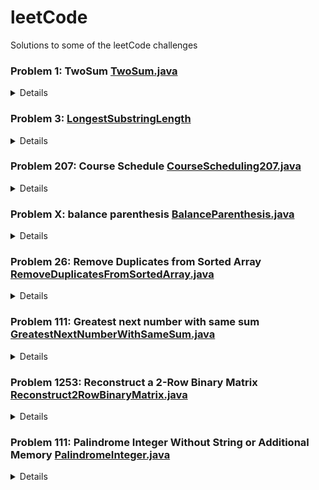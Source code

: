 # leetCode
Solutions to some of the leetCode challenges

### Problem 1: TwoSum [TwoSum.java](src/java/TwoSum.java)
<details>
Given an array of integers nums and an integer target, return indices of the two numbers such that they add up to target.

You may assume that each input would have exactly one solution, and you may not use the same element twice.

You can return the answer in any order.



Example 1:

Input: nums = [2,7,11,15], target = 9
Output: [0,1]
Explanation: Because nums[0] + nums[1] == 9, we return [0, 1].
Example 2:

Input: nums = [3,2,4], target = 6
Output: [1,2]
Example 3:

Input: nums = [3,3], target = 6
Output: [0,1]


Constraints:

2 <= nums.length <= 104
-109 <= nums[i] <= 109
-109 <= target <= 109
Only one valid answer exists.
</details>

### Problem 3: [LongestSubstringLength](src/java/LongestSubstringLength.java)
<details>
‘Longest Substring Without Repeating Characters.’ Given a string, the task is to find the length of the longest substring in the string that does not contain any repeating characters. This problem is often used as a basis for other more complex problems and has applications in a wide range of fields, including natural language processing, bioinformatics, and machine learning.

Problem:
Given a string s, find the length of the longest substring without repeating characters.
Example 1:
Input: s = "abcabcbb"
Output: 3
Explanation: The answer is "abc", with the length of 3.

Example 2:
Input: s = "bbbbb"
Output: 1

Explanation: The answer is "b", with the length of 1.

Example 3:

Input: s = "pwwkew"

Output: 3

Explanation: The answer is "wke", with the length of 3.
Notice that the answer must be a substring, "pwke" is a subsequence and not a substring.
</details>

### Problem 207: Course Schedule</b> [CourseScheduling207.java](src/java/CourseScheduling207.java)

<details>There are a total of numCourses courses you have to take, labeled from 0 to numCourses - 1. You are given an array prerequisites where prerequisites[i] = [ai, bi] indicates that you must take course bi first if you want to take course ai.


For example, the pair [0, 1], indicates that to take course 0 you have to first take course 1.
Return true if you can finish all courses. Otherwise, return false.

Example 1:
Input: numCourses = 2, prerequisites = [[1,0]]
Output: true
Explanation: There are a total of 2 courses to take.
To take course 1 you should have finished course 0. So it is possible.

Example 2:
Input: numCourses = 2, prerequisites = [[1,0],[0,1]]
Output: false
Explanation: There are a total of 2 courses to take.
To take course 1 you should have finished course 0, and to take course 0 you should also have finished course 1. So it is impossible.
</details>


### Problem X: balance parenthesis</b> [BalanceParenthesis.java](src/java/BalanceParenthesis.java)
<details>
https://leetcode.com/problems/valid-parentheses/
20 Valid Parentheses
Given a string s containing just the characters '(', ')', '{', '}', '[' and ']', determine if the input string is valid.

An input string is valid if:

Open brackets must be closed by the same type of brackets.
Open brackets must be closed in the correct order.
Every close bracket has a corresponding open bracket of the same type.


Example 1:
Input: s = "()"
Output: true

Example 2:
Input: s = "()[]{}"
Output: true

Example 3:
Input: s = "(]"
Output: false

Example 4:
Input: s = "([])"
Output: true

Constraints:

1 <= s.length <= 104
s consists of parentheses only '()[]{}'.
</details>

### Problem 26: Remove Duplicates from Sorted Array [RemoveDuplicatesFromSortedArray.java](src/java/RemoveDuplicatesFromSortedArray.java)
<details>
Given an integer array nums sorted in non-decreasing order, remove the duplicates in-place such that each unique element appears only once. The relative order of the elements should be kept the same. Then return the number of unique elements in nums.

Consider the number of unique elements of nums to be k, to get accepted, you need to do the following things:

Change the array nums such that the first k elements of nums contain the unique elements in the order they were present in nums initially. The remaining elements of nums are not important as well as the size of nums.
Return k.
Custom Judge:

The judge will test your solution with the following code:

int[] nums = [...]; // Input array
int[] expectedNums = [...]; // The expected answer with correct length

int k = removeDuplicates(nums); // Calls your implementation

assert k == expectedNums.length;
for (int i = 0; i < k; i++) {
assert nums[i] == expectedNums[i];
}
If all assertions pass, then your solution will be accepted.



Example 1:

Input: nums = [1,1,2]
Output: 2, nums = [1,2,_]
Explanation: Your function should return k = 2, with the first two elements of nums being 1 and 2 respectively.
It does not matter what you leave beyond the returned k (hence they are underscores).
Example 2:

Input: nums = [0,0,1,1,1,2,2,3,3,4]
Output: 5, nums = [0,1,2,3,4,_,_,_,_,_]
Explanation: Your function should return k = 5, with the first five elements of nums being 0, 1, 2, 3, and 4 respectively.
It does not matter what you leave beyond the returned k (hence they are underscores).


Constraints:

1 <= nums.length <= 3 * 104
-100 <= nums[i] <= 100
nums is sorted in non-decreasing order.
</details>


### Problem 111: Greatest next number with same sum [GreatestNextNumberWithSameSum.java](src/java/GreatestNextNumberWithSameSum.java)
<details>
which, given an integer N, returns the smallest integer that is greater than N and the sum of whose digits is equal to the sum of the digits of N.
Examples:

1. Given N = 28, your function should return 37. The sum of the digits of 28 is equal to 2 + 8 = 10. The subsequent numbers are (with the sum of their digits in brackets): 29 (11), 30 (3), 31 (4), 32 (5), 33 (6), 34 (7), 35 (8), 36 (9) and 37 (10). 37 is the smallest number bigger than 28 whose digits add up to 10.

2. Given N = 734, your function should return 743. The sum of the digits of 734 and 743 are equal 7 + 3 + 4 = 7+ 4 + 3 = 14. No other integer between 735 and 742 adds up to 14.

3. Given N = 1990, your function should return 2089. The sum of the digits of both numbers is equal to 19 and there is no other integer between them with the same sum of digits.

4. Given N = 1000, your function should return 10000. The sum of the digits of both numbers is equal to 1 and there is no other number integer between them with the same sum of digits.
</details>

### Problem 1253: Reconstruct a 2-Row Binary Matrix [Reconstruct2RowBinaryMatrix.java](src/java/Reconstruct2RowBinaryMatrix.java)
<details>
https://leetcode.com/problems/reconstruct-a-2-row-binary-matrix/

Given the following details of a matrix with n columns and 2 rows :

The matrix is a binary matrix, which means each element in the matrix can be 0 or 1.
The sum of elements of the 0-th(upper) row is given as upper.
The sum of elements of the 1-st(lower) row is given as lower.
The sum of elements in the i-th column(0-indexed) is colsum[i], where colsum is given as an integer array with length n.
Your task is to reconstruct the matrix with upper, lower and colsum.

Return it as a 2-D integer array.

If there are more than one valid solution, any of them will be accepted.

If no valid solution exists, return an empty 2-D array.


```
Example 1:
Input: upper = 2, lower = 1, colsum = [1,1,1]
Output: [[1,1,0],[0,0,1]]
Explanation: [[1,0,1],[0,1,0]], and [[0,1,1],[1,0,0]] are also correct answers.
```

```
Example 2:
Input: upper = 2, lower = 3, colsum = [2,2,1,1]
Output: []
```
```
Example 3:
Input: upper = 5, lower = 5, colsum = [2,1,2,0,1,0,1,2,0,1]
Output: [[1,1,1,0,1,0,0,1,0,0],[1,0,1,0,0,0,1,1,0,1]]
```

```
Constraints:

1 <= colsum.length <= 10^5
0 <= upper, lower <= colsum.length
0 <= colsum[i] <= 2
```
</details>


### Problem 111: Palindrome Integer Without String or Additional Memory [PalindromeInteger.java](src/java/PalindromeInteger.java)
<details>
https://leetcode.com/problems/palindrome-number/
Write a function that determines if an integer is a palindrome without converting it to a string or using additional memory.
Given an integer x, return true if x is a palindrome, and false otherwise.
An integer is a palindrome when it reads the same backward as forward. For example, 121 is a palindrome while 123 is not.

````
Example 1:
Input: x = 121
Output: true
Example 2:
Input: x = -121
Output: false
Explanation: From left to right, it reads -121. From right to left, it becomes 121-. Therefore it is not a palindrome.
Example 3:
Input: x = 10
Output: false
Explanation: Reads 01 from right to left. Therefore it is not a palindrome.
Example 4:
Input: x = -101
Output: false
Constraints:
-2^31 <= x <= 2^31 - 1
````
</details>

